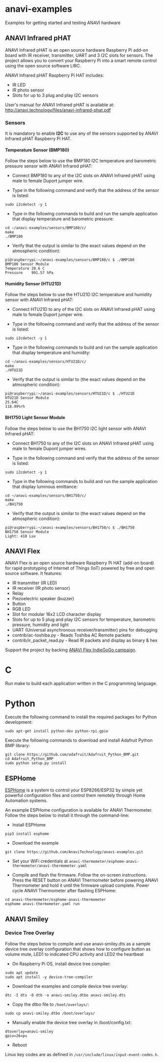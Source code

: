 # anavi-examples

Examples for getting started and testing ANAVI hardware

## ANAVI Infrared pHAT

ANAVI Infrared pHAT is an open source hardware Raspberry Pi add-on board with IR receiver, transmitter, UART and 3 I2C slots for sensors. The project allows you to convert your Raspberry Pi into a smart remote control using the open source software LIRC.

ANAVI Infrared pHAT Raspberry Pi HAT includes:

* IR LED
* IR photo sensor
* Slots for up to 3 plug and play I2C sensors

User's manual for ANAVI Infrared pHAT is available at: http://anavi.technology/files/anavi-infrared-phat.pdf

### Sensors

It is mandatory to enable **I2C** to use any of the sensors supported by ANAVI Infrared pHAT Raspberry Pi HAT.

#### Temperature Sensor (BMP180)

Follow the steps below to use the BMP180 I2C temperature and barometric pressure sensor with ANAVI Infrared pHAT:

* Connect BMP180 to any of the I2C slots on ANAVI Infrared pHAT using male to female Duport jumper wire.

* Type in the following command and verify that the address of the sensor is listed:

```
sudo i2cdetect -y 1
```

* Type in the following commands to build and run the sample application that display temperature and barometric pressure:

```
cd ~/anavi-examples/sensors/BMP180/c/
make
./BMP180
```

* Verify that the output is similar to (the exact values depend on the atmospheric condition):

```
pi@raspberrypi:~/anavi-examples/sensors/BMP180/c $ ./BMP180
BMP180 Sensor Module
Temperature	28.6 C
Pressure	991.57 hPa
```

#### Humidity Sensor (HTU21D)

Follow the steps below to use the HTU21D I2C temperature and humidity sensor with ANAVI Infrared pHAT:

* Connect HTU21D to any of the I2C slots on ANAVI Infrared pHAT using male to female Duport jumper wire.

* Type in the following command and verify that the address of the sensor is listed:

```
sudo i2cdetect -y 1
```

* Type in the following commands to build and run the sample application that display temperature and humidity:

```
cd ~/anavi-examples/sensors/HTU21D/c/
make
./HTU21D
```

* Verify that the output is similar to (the exact values depend on the atmospheric condition):

```
pi@raspberrypi:~/anavi-examples/sensors/HTU21D/c $ ./HTU21D
HTU21D Sensor Module
25.64C
118.99%rh
```

#### BH1750 Light Sensor Module

Follow the steps below to use the BH1750 I2C light sensor with ANAVI Infrared pHAT:

* Connect BH1750 to any of the I2C slots on ANAVI Infrared pHAT using male to female Dupont jumper wires.

* Type in the following command and verify that the address of the sensor is listed:

```
sudo i2cdetect -y 1
```

* Type in the following commands to build and run the sample application that display luminous emittance:

```
cd ~/anavi-examples/sensors/BH1750/c/
make
./BH1750
```

* Verify that the output is similar to (the exact values depend on the atmospheric condition):

```
pi@raspberrypi:~/anavi-examples/sensors/BH1750/c $ ./BH1750
BH1750 Sensor Module
Light: 418 Lux
```

## ANAVI Flex

ANAVI Flex is an open source hardware Raspberry Pi HAT (add-on board) for rapid prototyping of Internet of Things (IoT) powered by free and open source software. It features:

* IR transmitter (IR LED)
* IR receiver (IR photo sensor)
* Relay
* Piezoelectric speaker (buzzer)
* Button
* RGB LED
* Slot for modular 16x2 LCD character display
* Slots for up to 5 plug and play I2C sensors for temperature, barometric pressure, humidity and light
* UART (Universal asynchronous receiver/transmitter) pins for debugging
* contrib/ac-toshiba.py - Reads Toshiba AC Remote packets
* contrib/ir_packet_read.py - Read IR packets and display as binary & hex

Support the project by backing [ANAVI Flex IndieGoGo campaign](https://igg.me/at/Rzjuluvxe6Y/10833949).

# C

Run make to build each application written in the C programming language.

# Python

Execute the following command to install the required packages for Python development:

```
sudo apt-get install python-dev python-rpi.gpio
```

Execute the following commands to download and install Adafruit Python BMP library:

```
git clone https://github.com/adafruit/Adafruit_Python_BMP.git
cd Adafruit_Python_BMP
sudo python setup.py install
```

## ESPHome

[ESPHome](https://esphome.io/) is a system to control your ESP8266/ESP32 by simple yet powerful configuration files and control them remotely through Home Automation systems.

An example ESPHome configuration is available for ANAVI Thermometer. Follow the steps below to install it through the command-line:

* Install ESPHome

```
pip3 install esphome
```

* Download the example

```
git clone https://github.com/AnaviTechnology/anavi-examples.git
```

* Set your WiFi credentials at `anavi-thermometer/esphome-anavi-thermometer/anavi-thermometer.yaml`

* Compile and flash the firmware. Follow the on-screen instructions. Press the RESET button on ANAVI Thermometer before powering ANAVI Thermometer and hold it until the firmware upload complete. Power cycle ANAVI Thermometer after flashing ESPHome:

```
cd anavi-thermometer/esphome-anavi-thermometer
esphome anavi-thermometer.yaml run
```

## ANAVI Smiley

### Device Tree Overlay

Follow the steps below to compile and use anavi-smiley.dts as a sample device tree overlay configuration that shows how to configure button as volume mute, LED1 to indicated CPU activity and LED2 the heartbeat

* On Raspberry Pi OS, install device tree compiler:

```
sudo apt update
sudo apt install -y device-tree-compiler
```

* Download the examples and compile device tree overlay:

```
dtc -I dts -O dtb -o anavi-smiley.dtbo anavi-smiley.dts
```

* Copy the dtbo file to `/boot/overlays/`:

```
sudo cp anavi-smiley.dtbo /boot/overlays/
```

* Manually enable the device tree overlay in /boot/config.txt:

```
dtoverlay=anavi-smiley
gpio=26=pu
```

* Reboot 

Linux key codes are as defined in `/usr/include/linux/input-event-codes.h`.
